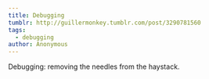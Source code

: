 ```yaml
---
title: Debugging
tumblr: http://guillermonkey.tumblr.com/post/3290781560
tags:
  - debugging
author: Anonymous
---
```


Debugging: removing the needles from the haystack.
